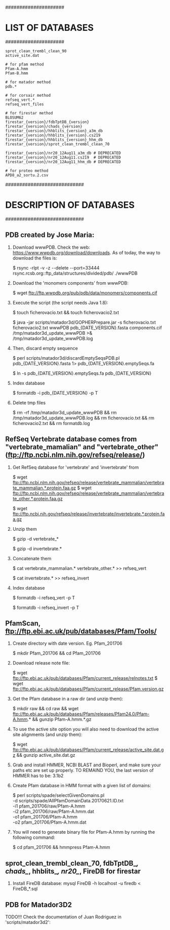 #####################
# LIST OF DATABASES #
#####################

	sprot_clean_trembl_clean_90
	active_site.dat
	
	# for pfam method
	Pfam-A.hmm
	Pfam-B.hmm
		
	# for matador method
	pdb.*
	
	# for corsair method
	refseq_vert.*
	refseq_vert_files
	
	# for firestar method
	BLOSUM62
	firestar_{version}/fdbTptDB_{version}
	firestar_{version}/chads_{version}
	firestar_{version}/hhblits_{version}_a3m_db
	firestar_{version}/hhblits_{version}.cs219
	firestar_{version}/hhblits_{version}_hhm_db
	firestar_{version}/sprot_clean_trembl_clean_70
	
	firestar_{version}/nr20_12Aug11_a3m_db # DEPRECATED
	firestar_{version}/nr20_12Aug11.cs219  # DEPRECATED
	firestar_{version}/nr20_12Aug11_hhm_db # DEPRECATED
	
	# for proteo method
 	APD8_a2_sortu.2.csv
		
############################
# DESCRIPTION OF DATABASES #
############################


## PDB created by Jose Maria:

1. Download wwwPDB. Check the web: https://www.wwpdb.org/download/downloads. As of today, the way to download the files is:
	
	$ rsync -rlpt -v -z --delete --port=33444 rsync.rcsb.org::ftp_data/structures/divided/pdb/ ./wwwPDB	
	 
2. Download the 'monomers components' from wwwPDB:

	$ wget ftp://ftp.wwpdb.org/pub/pdb/data/monomers/components.cif
		
3. Execute the script (the script needs Java 1.8):

	$ touch ficherovacio.txt && touch ficherovacio2.txt
	
	$ java -jar scripts/matador3d/GOPHERPrepare.jar -s ficherovacio.txt ficherovacio2.txt wwwPDB pdb_{DATE_VERSION}.fasta components.cif /tmp/matador3d_update_wwwPDB >& /tmp/matador3d_update_wwwPDB.log
	
4. Then, discard empty sequence
	
	$ perl scripts/matador3d/discardEmptySeqsPDB.pl pdb_{DATE_VERSION}.fasta 1> pdb_{DATE_VERSION}.emptySeqs.fa
	
	$ ln -s pdb_{DATE_VERSION}.emptySeqs.fa pdb_{DATE_VERSION}
	
5. Index database
	
	$ formatdb -i pdb_{DATE_VERSION} -p T
	
6. Delete tmp files

	$ rm -rf /tmp/matador3d_update_wwwPDB && rm /tmp/matador3d_update_wwwPDB.log && rm ficherovacio.txt && rm ficherovacio2.txt && rm formatdb.log



## RefSeq Vertebrate database comes from "vertebrate_mamalian" and "vertebrate_other" (ftp://ftp.ncbi.nlm.nih.gov/refseq/release/)

1. Get RefSeq database for 'vertebrate' and 'invertebrate' from

	$ wget ftp://ftp.ncbi.nlm.nih.gov/refseq/release/vertebrate_mammalian/vertebrate_mammalian.*.protein.faa.gz
	$ wget ftp://ftp.ncbi.nlm.nih.gov/refseq/release/vertebrate_mammalian/vertebrate_other.*.protein.faa.gz

	$ wget ftp://ftp.ncbi.nih.gov/refseq/release/invertebrate/invertebrate.*.protein.faa.gz
	
2. Unzip them
	
	$ gzip -d vertebrate_*
	
	$ gzip -d invertebrate.*
	
3. Concatenate them
	
	$ cat vertebrate_mammalian.* vertebrate_other.* >> refseq_vert
	
	$ cat invertebrate.* >> refseq_invert

4. Index database

	$ formatdb -i refseq_vert -p T
	
	$ formatdb -i refseq_invert -p T



## PfamScan, ftp://ftp.ebi.ac.uk/pub/databases/Pfam/Tools/

1. Create directory with date version. Eg. Pfam_201706

	$ mkdir Pfam_201706 && cd Pfam_201706 

2. Download release note file:

	$ wget ftp://ftp.ebi.ac.uk/pub/databases/Pfam/current_release/relnotes.txt
	$ wget ftp://ftp.ebi.ac.uk/pub/databases/Pfam/current_release/Pfam.version.gz
		
3. Get the Pfam database in a raw dir (and unzip them):

	$ mkdir raw && cd raw && wget ftp://ftp.ebi.ac.uk/pub/databases/Pfam/releases/Pfam24.0/Pfam-A.hmm.* && gunzip Pfam-A.hmm.*.gz

4. 	To use the active site option you will also need to	download the active site alignments (and unzip them):

	$ wget ftp://ftp.ebi.ac.uk/pub/databases/Pfam/current_release/active_site.dat.gz && gunzip active_site.dat.gz

5. Grab and install HMMER, NCBI BLAST and Bioperl, and make sure your paths etc are set up properly.
	TO REMAIND YOU, the last version of HMMER has to be: 3.1b2
	
6. Create Pfam database in HMM format with a given list of domains:

	$ perl scripts/spade/selectGivenDomains.pl \
		-d scripts/spade/AllPfamDomainData.20170621.ID.txt \
		-i1 pfam_201706/raw/Pfam-A.hmm \
		-i2 pfam_201706/raw/Pfam-A.hmm.dat \
		-o1 pfam_201706/Pfam-A.hmm \
		-o2 pfam_201706/Pfam-A.hmm.dat
	
7. You will need to generate binary file for Pfam-A.hmm by running the following command:
	
	$ cd pfam_201706 && hmmpress Pfam-A.hmm
	

    
## sprot_clean_trembl_clean_70, fdbTptDB_*, chads_*, hhblits_*, nr20_*, FireDB for firestar

1. Install FireDB database:
	mysql FireDB -h localhost -u firedb < FireDB_*.sql


	
## PDB for Matador3D2


TODO!!! Check the documentation of Juan Rodriguez in 'scripts/matador3d2':


	
		
